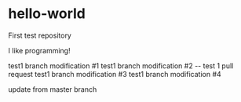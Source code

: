 # hello-world
First test repository

I like programming!

test1 branch modification #1
test1 branch modification #2
-- test 1 pull request
test1 branch modification #3
test1 branch modification #4


update from master branch
